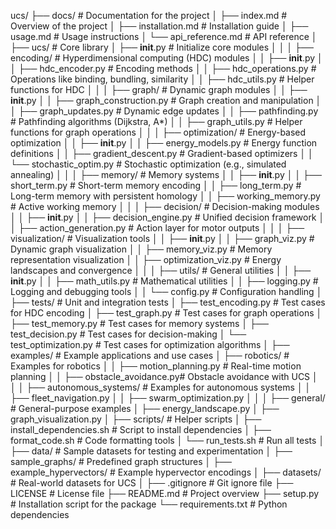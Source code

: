 ucs/
├── docs/                        # Documentation for the project
│   ├── index.md                 # Overview of the project
│   ├── installation.md          # Installation guide
│   ├── usage.md                 # Usage instructions
│   └── api_reference.md         # API reference
│
├── ucs/                         # Core library
│   ├── __init__.py              # Initialize core modules
│   │
│   ├── encoding/                # Hyperdimensional computing (HDC) modules
│   │   ├── __init__.py
│   │   ├── hdc_encoder.py       # Encoding methods
│   │   ├── hdc_operations.py    # Operations like binding, bundling, similarity
│   │   ├── hdc_utils.py         # Helper functions for HDC
│   │
│   ├── graph/                   # Dynamic graph modules
│   │   ├── __init__.py
│   │   ├── graph_construction.py # Graph creation and manipulation
│   │   ├── graph_updates.py     # Dynamic edge updates
│   │   ├── pathfinding.py       # Pathfinding algorithms (Dijkstra, A*)
│   │   ├── graph_utils.py       # Helper functions for graph operations
│   │
│   ├── optimization/            # Energy-based optimization
│   │   ├── __init__.py
│   │   ├── energy_models.py     # Energy function definitions
│   │   ├── gradient_descent.py  # Gradient-based optimizers
│   │   └── stochastic_optim.py  # Stochastic optimization (e.g., simulated annealing)
│   │
│   ├── memory/                  # Memory systems
│   │   ├── __init__.py
│   │   ├── short_term.py        # Short-term memory encoding
│   │   ├── long_term.py         # Long-term memory with persistent homology
│   │   ├── working_memory.py    # Active working memory
│   │
│   ├── decision/                # Decision-making modules
│   │   ├── __init__.py
│   │   ├── decision_engine.py   # Unified decision framework
│   │   ├── action_generation.py # Action layer for motor outputs
│   │
│   ├── visualization/           # Visualization tools
│   │   ├── __init__.py
│   │   ├── graph_viz.py         # Dynamic graph visualization
│   │   ├── memory_viz.py        # Memory representation visualization
│   │   ├── optimization_viz.py  # Energy landscapes and convergence
│   │
│   ├── utils/                   # General utilities
│   │   ├── __init__.py
│   │   ├── math_utils.py        # Mathematical utilities
│   │   ├── logging.py           # Logging and debugging tools
│   │   └── config.py            # Configuration handling
│
├── tests/                       # Unit and integration tests
│   ├── test_encoding.py         # Test cases for HDC encoding
│   ├── test_graph.py            # Test cases for graph operations
│   ├── test_memory.py           # Test cases for memory systems
│   ├── test_decision.py         # Test cases for decision-making
│   └── test_optimization.py     # Test cases for optimization algorithms
│
├── examples/                    # Example applications and use cases
│   ├── robotics/                # Examples for robotics
│   │   ├── motion_planning.py   # Real-time motion planning
│   │   ├── obstacle_avoidance.py# Obstacle avoidance with UCS
│   │
│   ├── autonomous_systems/      # Examples for autonomous systems
│   │   ├── fleet_navigation.py
│   │   ├── swarm_optimization.py
│   │
│   ├── general/                 # General-purpose examples
│       ├── energy_landscape.py
│       ├── graph_visualization.py
│
├── scripts/                     # Helper scripts
│   ├── install_dependencies.sh  # Script to install dependencies
│   ├── format_code.sh           # Code formatting tools
│   └── run_tests.sh             # Run all tests
│
├── data/                        # Sample datasets for testing and experimentation
│   ├── sample_graphs/           # Predefined graph structures
│   ├── example_hypervectors/    # Example hypervector encodings
│   ├── datasets/                # Real-world datasets for UCS
│
├── .gitignore                   # Git ignore file
├── LICENSE                      # License file
├── README.md                    # Project overview
├── setup.py                     # Installation script for the package
└── requirements.txt             # Python dependencies
